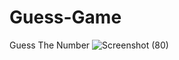 # Guess-Game
Guess The Number 
![Screenshot (80)](https://github.com/user-attachments/assets/aad4281e-6cb3-4a90-8411-5cf62a81b013)
